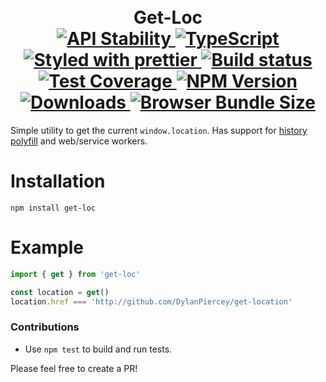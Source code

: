 <h1 align="center">
  <!-- Logo -->
  <br/>
  Get-Loc
	<br/>

  <!-- Stability -->
  <a href="https://nodejs.org/api/documentation.html#documentation_stability_index">
    <img src="https://img.shields.io/badge/stability-stable-brightgreen.svg" alt="API Stability"/>
  </a>
  <!-- TypeScript -->
  <a href="http://typescriptlang.org">
    <img src="https://img.shields.io/badge/%3C%2F%3E-typescript-blue.svg" alt="TypeScript"/>
  </a>
  <!-- Prettier -->
  <a href="https://github.com/prettier/prettier">
    <img src="https://img.shields.io/badge/styled_with-prettier-ff69b4.svg" alt="Styled with prettier"/>
  </a>
  <!-- Travis build -->
  <a href="https://travis-ci.org/DylanPiercey/get-loc">
  <img src="https://img.shields.io/travis/DylanPiercey/get-loc.svg" alt="Build status"/>
  </a>
  <!-- Coveralls coverage -->
  <a href="https://coveralls.io/github/DylanPiercey/get-loc">
    <img src="https://img.shields.io/coveralls/DylanPiercey/get-loc.svg" alt="Test Coverage"/>
  </a>
  <!-- NPM version -->
  <a href="https://npmjs.org/package/get-loc">
    <img src="https://img.shields.io/npm/v/get-loc.svg" alt="NPM Version"/>
  </a>
  <!-- Downloads -->
  <a href="https://npmjs.org/package/get-loc">
    <img src="https://img.shields.io/npm/dm/get-loc.svg" alt="Downloads"/>
  </a>
  <!-- Size -->
  <a href="https://npmjs.org/package/get-loc">
    <img src="https://img.shields.io/badge/size-533b-green.svg" alt="Browser Bundle Size"/>
  </a>
</h1>

Simple utility to get the current `window.location`. Has support for [history polyfill](https://github.com/devote/HTML5-History-API) and web/service workers.

# Installation

```console
npm install get-loc
```

# Example

```javascript
import { get } from 'get-loc'

const location = get()
location.href === 'http://github.com/DylanPiercey/get-location'
```

### Contributions

* Use `npm test` to build and run tests.

Please feel free to create a PR!
